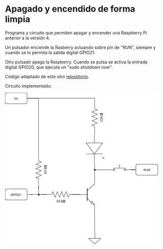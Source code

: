 # Apagado y encendido de forma limpia

Programa y circuito que permiten apagar y encender una Raspberry Pi anterior a la versión 4. 

Un pulsador enciende la Rasberry actuando sobre pin de "RUN", siempre y cuando se lo permita la salida digital GPIO21.

Otro pulsado apaga la Raspberry. Cuando se pulsa se activa la entrada digital GPIO20, que ejecuta un "sudo shutdown now".

Código adaptado de este otro [repositorio](https://github.com/halofx/rpi-shutdown).

Circuito implementado:

![Circuito de encendido](https://github.com/jcortade/apagado_encendido/blob/main/Encendido.png)


